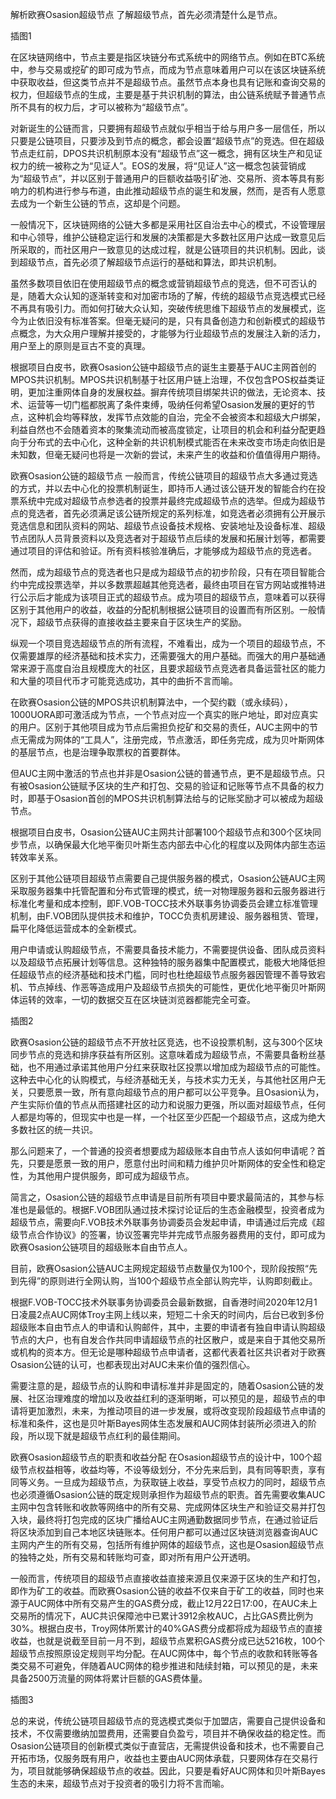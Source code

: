 解析欧赛Osasion超级节点
了解超级节点，首先必须清楚什么是节点。

插图1

在区块链网络中，节点主要是指区块链分布式系统中的网络节点。例如在BTC系统中，参与交易或挖矿的即可成为节点，而成为节点意味着用户可以在该区块链系统中获取收益，但这类节点并不是超级节点。虽然节点本身也具有记账和查询交易的权力，但超级节点的生成，主要是基于共识机制的算法，由公链系统赋予普通节点所不具有的权力后，才可以被称为“超级节点”。

对新诞生的公链而言，只要拥有超级节点就似乎相当于给与用户多一层信任，所以只要是公链项目，只要涉及到节点的概念，都会设置“超级节点”的竞选。但在超级节点走红前，DPOS共识机制原本没有“超级节点”这一概念，拥有区块生产和见证权力的统一被称之为“见证人”。EOS的发展，将“见证人”这一概念包装营销成为“超级节点”，并以区别于普通用户的巨额收益吸引矿池、交易所、资本等具有影响力的机构进行参与布道，由此推动超级节点的诞生和发展，然而，是否有人愿意去成为一个新生公链的节点，这却是个问题。

一般情况下，区块链网络的公链大多都是采用社区自治去中心的模式，不设管理层和中心领导，维护公链稳定运行和发展的决策都是大多数社区用户达成一致意见后所采取的，而社区用户一致意见的达成过程，就是公链项目的共识机制。因此，谈到超级节点，首先必须了解超级节点运行的基础和算法，即共识机制。

虽然多数项目依旧在使用超级节点的概念或营销超级节点的竞选，但不可否认的是，随着大众认知的逐渐转变和对加密市场的了解，传统的超级节点竞选模式已经不再具有吸引力。而如何打破大众认知，突破传统思维下超级节点的发展模式，迄今为止依旧没有标准答案。但毫无疑问的是，只有具备创造力和创新模式的超级节点概念，为大众用户理解并接受的，才能够为行业超级节点的发展注入新的活力，用户至上的原则是亘古不变的真理。

根据项目白皮书，欧赛Osasion公链中超级节点的诞生主要基于AUC主网首创的MPOS共识机制。MPOS共识机制基于社区用户链上治理，不仅包含POS权益类证明，更加注重网体自身的发展权益。摒弃传统项目绑架共识的做法，无论资本、技术、运营等一切门槛都脱离了条件束缚，吸纳任何希望Osasion发展的更好的节点，这种机会均等释放，发挥节点效能的自治，完全不会被资本和超级大户绑架，利益自然也不会随着资本的聚集流动而被高度锁定，让项目的机会和利益分配更趋向于分布式的去中心化，这种全新的共识机制模式能否在未来改变市场走向依旧是未知数，但毫无疑问也将是一次新的尝试，未来产生的收益和价值值得用户期待。

欧赛Osasion公链的超级节点
一般而言，传统公链项目的超级节点大多通过竞选的方式，并以去中心化的投票机制诞生，即持币人通过该公链开发的智能合约在投票系统中完成对超级节点参选者的投票并最终完成超级节点的选举。但成为超级节点的竞选者，首先必须满足该公链所规定的系列标准，如竞选者必须拥有公开展示竞选信息和团队资料的网站、超级节点设备技术规格、安装地址及设备标准、超级节点团队人员背景资料以及竞选者对于超级节点后续的发展和拓展计划等，都需要通过项目的评估和验证。所有资料核验准确后，才能够成为超级节点的竞选者。

然而，成为超级节点的竞选者也只是成为超级节点的初步阶段，只有在项目智能合约中完成投票选举，并以多数票超越其他竞选者，最终由项目在官方网站或推特进行公示后才能成为该项目正式的超级节点。成为项目的超级节点，意味着可以获得区别于其他用户的收益，收益的分配机制根据公链项目的设置而有所区别。一般情况下，超级节点获得的直接收益主要来自于区块生产的奖励。

纵观一个项目竞选超级节点的所有流程，不难看出，成为一个项目的超级节点，不仅需要雄厚的经济基础和技术实力，还需要强大的用户基础。而强大的用户基础通常来源于高度自治且规模庞大的社区，且要求超级节点竞选者具备运营社区的能力和大量的项目代币才可能竞选成功，其中的曲折不言而喻。

在欧赛Osasion公链的MPOS共识机制算法中，一个契约戳（或永续码），1000UORA即可激活成为节点，一个节点对应一个真实的账户地址，即对应真实的用户。区别于其他项目成为节点后需担负挖矿和交易的责任，AUC主网中的节点无需成为网体的“工具人”，注册完成，节点激活，即任务完成，成为贝叶斯网体的基层节点，也是治理争取票权的首要群体。

但AUC主网中激活的节点也并非是Osasion公链的普通节点，更不是超级节点。只有被Osasion公链赋予区块的生产和打包、交易的验证和记账等节点不具备的权力时，即基于Osasion首创的MPOS共识机制算法给与的记账奖励才可以被成为超级节点。

根据项目白皮书，Osasion公链AUC主网共计部署100个超级节点和300个区块同步节点，以确保最大化地平衡贝叶斯生态内部去中心化的程度以及网体内部生态运转效率关系。

区别于其他公链项目超级节点需要自己提供服务器的模式，Osasion公链AUC主网采取服务器集中托管配置和分布式管理的模式，统一对物理服务器和云服务器进行标准化考量和成本控制，即F.VOB-TOCC技术外联事务协调委员会建立标准管理机制，由F.VOB团队提供技术和维护，TOCC负责机房建设、服务器租赁、管理，扁平化降低运营成本的全新模式。

用户申请或认购超级节点，不需要具备技术能力，不需要提供设备、团队成员资料以及超级节点拓展计划等信息。这种独特的服务器集中配置模式，能极大地降低担任超级节点的经济基础和技术门槛，同时也杜绝超级节点服务器因管理不善导致宕机、节点掉线、作恶等造成用户及超级节点损失的可能性，更优化地平衡贝叶斯网体运转的效率，一切的数据交互在区块链浏览器都能完全可查。

插图2

欧赛Osasion公链的超级节点不开放社区竞选，也不设投票机制，这与300个区块同步节点的竞选和排序获益有所区别。这意味着成为超级节点，不需要具备粉丝基础，也不用通过承诺其他用户分红来获取社区投票以增加成为超级节点的可能性。这种去中心化的认购模式，与经济基础无关，与技术实力无关，与其他社区用户无关，只要愿景一致，所有意向超级节点的用户都可以公平竞争。且Osasion认为，产生实际价值的节点从而搭建社区的动力和说服力更强，所以面对超级节点，任何人都是均等的，但现实中也是一样，一个社区至少匹配一个超级节点，这成为绝大多数社区的统一共识。

那么问题来了，一个普通的投资者想要成为超级账本自由节点人该如何申请呢？首先，只要是愿景一致的用户，愿意付出时间和精力维护贝叶斯网体的安全性和稳定性，为其他用户提供服务，即可成为超级节点。

简言之，Osasion公链的超级节点申请是目前所有项目中要求最简洁的，其参与标准也是最低的。根据F.VOB团队通过技术探讨论证后的生态金融模型，投资者成为超级节点，需要向F.VOB技术外联事务协调委员会发起申请，申请通过后完成《超级节点合作协议》的签署，协议签署完毕并完成节点服务器费用的支付，即可成为欧赛Osasion公链项目的超级账本自由节点人。

目前，欧赛Osasion公链AUC主网规定超级节点数量仅为100个，现阶段按照“先到先得”的原则进行全网认购，当100个超级节点全部认购完毕，认购即刻截止。

根据F.VOB-TOCC技术外联事务协调委员会最新数据，自香港时间2020年12月1日凌晨2点AUC网体Troy主网上线以来，短短二十余天的时间内，后台已收到多份超级账本自由节点人的申请和认购邮件，其中，主要的申请者有独自申请认购超级节点的大户，也有自发合作共同申请超级节点的社区散户，或是来自于其他交易所或机构的资本方。但无论是哪种超级节点申请者，这都代表着社区共识者对于欧赛Osasion公链的认可，也都表现出对AUC未来价值的强烈信心。

需要注意的是，超级节点的认购和申请标准并非是固定的，随着Osasion公链的发展、社区治理难度的增加以及收益红利的逐渐明晰，可以预见的是，超级节点的申请将更加激烈，未来，为推动项目的进一步发展，或将改变现阶段超级节点申请的标准和条件，这也是贝叶斯Bayes网体生态发展和AUC网体封装所必须进入的阶段，所以现下就是超级节点红利的最佳期间。

欧赛Osasion超级节点的职责和收益分配
在Osasion超级节点的设计中，100个超级节点权益相等，收益均等，不设等级划分，不分先来后到，具有同等职责，享有同等义务。一旦成为超级节点，为获取链上收益，享受节点权力的同时，超级节点也必须遵循Osasion公链的既定规则承担作为超级节点的职责。首先需要收集AUC主网中包含转账和收款等网络中的所有交易、完成网体区块生产和验证交易并打包入块，最终将打包完成的区块广播给AUC主网通勤数据同步节点，在通过验证后将区块添加到自己本地区块链账本。任何用户都可以通过区块链浏览器查询AUC主网内产生的所有交易，包括所有维护网体的超级节点，这也是Osasion超级节点的独特之处，所有交易和转账均可查，即对所有用户公开透明。

一般而言，传统项目的超级节点直接收益直接来源且仅来源于区块的生产和打包，即作为矿工的收益。而欧赛Osasion公链的收益不仅来自于矿工的收益，同时也来源于AUC网体中所有交易产生的GAS费分成，截止12月22日17:00，在AUC未上交易所的情况下，AUC共识保障池中已累计3912余枚AUC，占比GAS费比例为30%。根据白皮书，Troy网体所累计的40%GAS费分成都将成为超级节点的直接收益，也就是说截至目前一月不到，超级节点累积GAS费分成已达5216枚，100个超级节点按照原设定规则平均分配。在AUC网体中，每个节点的收款和转账等各类交易不可避免，伴随着AUC网体的稳步推进和陆续封箱，可以预见的是，未来具备2500万流量的网体将累计巨额的GAS费体量。

插图3

总的来说，传统公链项目超级节点的竞选模式类似于加盟店，需要自己提供设备和技术，不仅需要缴纳加盟费用，还需要自负盈亏，项目并不确保收益的稳定性。而Osasion公链项目的创新模式类似于直营店，无需提供设备和技术，也不需要自己开拓市场，仅服务既有用户，收益也主要由AUC网体承载，只要网体存在交易行为，项目就能够确保超级节点的收益。因此，只要是看好AUC网体和贝叶斯Bayes生态的未来，超级节点对于投资者的吸引力将不言而喻。
